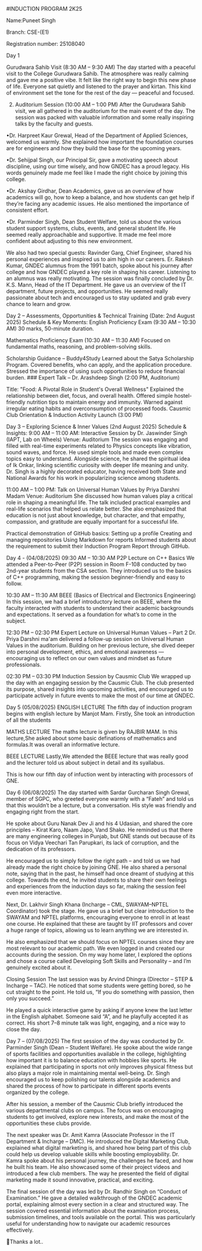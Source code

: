#INDUCTION PROGRAM 2K25

Name:Puneet Singh

Branch: CSE-(E1)

Registration number: 25108040

Day 1

Gurudwara Sahib Visit (8:30 AM – 9:30 AM) The day started with a peaceful visit to the College Gurudwara Sahib. The atmosphere was really calming and gave me a positive vibe. It felt like the right way to begin this new phase of life. Everyone sat quietly and listened to the prayer and kirtan. This kind of environment set the tone for the rest of the day — peaceful and focused.

2. Auditorium Session (10:00 AM – 1:00 PM)
After the Gurudwara Sahib visit, we all gathered in the auditorium for the main event of the day. The session was packed with valuable information and some really inspiring talks by the faculty and guests.

•Dr. Harpreet Kaur Grewal, Head of the Department of Applied Sciences, welcomed us warmly. She explained how important the foundation courses are for engineers and how they build the base for the upcoming years.

•Dr. Sehijpal Singh, our Principal Sir, gave a motivating speech about discipline, using our time wisely, and how GNDEC has a proud legacy. His words genuinely made me feel like I made the right choice by joining this college.

•Dr. Akshay Girdhar, Dean Academics, gave us an overview of how academics will go, how to keep a balance, and how students can get help if they’re facing any academic issues. He also mentioned the importance of consistent effort.

•Dr. Parminder Singh, Dean Student Welfare, told us about the various student support systems, clubs, events, and general student life. He seemed really approachable and supportive. It made me feel more confident about adjusting to this new environment.

We also had two special guests: Ravinder Garg, Chief Engineer, shared his personal experiences and inspired us to aim high in our careers. Er. Rakesh Kumar, GNDEC alumnus from the 1991 batch, spoke about his journey after college and how GNDEC played a key role in shaping his career. Listening to an alumnus was really motivating. The session was finally concluded by Dr. K.S. Mann, Head of the IT Department. He gave us an overview of the IT department, future projects, and opportunities. He seemed really passionate about tech and encouraged us to stay updated and grab every chance to learn and grow.


Day 2 – 
Assessments, Opportunities & Technical Training (Date: 2nd August 2025)
Schedule & Key Moments:
English Proficiency Exam (9:30 AM – 10:30 AM)
30 marks, 50-minute duration.

Mathematics Proficiency Exam (10:30 AM – 11:30 AM)
Focused on fundamental maths, reasoning, and problem-solving skills.

Scholarship Guidance – Buddy4Study
Learned about the Satya Scholarship Program. Covered benefits, who can apply, and the application procedure. Stressed the importance of using such opportunities to reduce financial burden. ### Expert Talk – Dr. Arashdeep Singh (2:00 PM, Auditorium)

Title: "Food: A Pivotal Role in Student's Overall Wellness"
Explained the relationship between diet, focus, and overall health. Offered simple hostel-friendly nutrition tips to maintain energy and immunity. Warned against irregular eating habits and overconsumption of processed foods. Causmic Club Orientation & Induction Activity Launch (3:00 PM)

Day 3 – 
Exploring Science & Inner Values (2nd August 2025)
Schedule & Insights:
9:00 AM – 11:00 AM: Interactive Session by Dr. Jaswinder Singh (IAPT, Lab on Wheels)
Venue: Auditorium
The session was engaging and filled with real-time experiments related to Physics concepts like vibration, sound waves, and force. He used simple tools and made even complex topics easy to understand. Alongside science, he shared the spiritual idea of Ik Onkar, linking scientific curiosity with deeper life meaning and unity. Dr. Singh is a highly decorated educator, having received both State and National Awards for his work in popularizing science among students.

11:00 AM – 1:00 PM: Talk on Universal Human Values by Priya Darshni Madam
Venue: Auditorium
She discussed how human values play a critical role in shaping a meaningful life. The talk included practical examples and real-life scenarios that helped us relate better. She also emphasized that education is not just about knowledge, but character, and that empathy, compassion, and gratitude are equally important for a successful life.

Practical demonstration of GitHub basics:
Setting up a profile Creating and managing repositories Using Markdown for reports Informed students about the requirement to submit their Induction Program Report through GitHub.

Day 4 - (04/08/2025)
09:30 AM – 10:30 AM
P2P Lecture on C++ Basics We attended a Peer-to-Peer (P2P) session in Room F-108 conducted by two 2nd-year students from the CSA section. They introduced us to the basics of C++ programming, making the session beginner-friendly and easy to follow.

10:30 AM – 11:30 AM
BEEE (Basics of Electrical and Electronics Engineering) In this session, we had a brief introductory lecture on BEEE, where the faculty interacted with students to understand their academic backgrounds and expectations. It served as a foundation for what’s to come in the subject.

12:30 PM – 02:30 PM
Expert Lecture on Universal Human Values – Part 2 Dr. Priya Darshni ma'am delivered a follow-up session on Universal Human Values in the auditorium. Building on her previous lecture, she dived deeper into personal development, ethics, and emotional awareness — encouraging us to reflect on our own values and mindset as future professionals.

02:30 PM – 03:30 PM
Induction Session by Causmic Club We wrapped up the day with an engaging session by the Causmic Club. The club presented its purpose, shared insights into upcoming activities, and encouraged us to participate actively in future events to make the most of our time at GNDEC.

Day 5 (05/08/2025)
ENGLISH LECTURE
The fifth day of induction program begins with english lecture by Manjot Mam. Firstly, She took an introduction of all the students

MATHS LECTURE
The maths lecture is given by RAJBIR MAM. In this lecture,She asked about some basic definations of mathematics and formulas.It was overall an informative lecture.

BEEE LECTURE
Lastly,We attended the BEEE lecture that was really good and the lecturer told us about subject in detail and its syallabus.

This is how our fifth day of infuction went by interacting with processors of GNE.

Day 6 (06/08/2025)
The day started with Sardar Gurcharan Singh Grewal, member of SGPC, who greeted everyone warmly with a “Fateh” and told us that this wouldn’t be a lecture, but a conversation. His style was friendly and engaging right from the start.

He spoke about Guru Nanak Dev Ji and his 4 Udasian, and shared the core principles – Kirat Karo, Naam Japo, Vand Shako. He reminded us that there are many engineering colleges in Punjab, but GNE stands out because of its focus on Vidya Veechari Tan Parupkari, its lack of corruption, and the dedication of its professors.

He encouraged us to simply follow the right path – and told us we had already made the right choice by joining GNE. He also shared a personal note, saying that in the past, he himself had once dreamt of studying at this college. Towards the end, he invited students to share their own feelings and experiences from the induction days so far, making the session feel even more interactive.

Next, Dr. Lakhvir Singh Khana (Incharge – CML, SWAYAM–NPTEL Coordinator) took the stage. He gave us a brief but clear introduction to the SWAYAM and NPTEL platforms, encouraging everyone to enroll in at least one course. He explained that these are taught by IIT professors and cover a huge range of topics, allowing us to learn anything we are interested in.

He also emphasized that we should focus on NPTEL courses since they are most relevant to our academic path. We even logged in and created our accounts during the session. On my way home later, I explored the options and chose a course called Developing Soft Skills and Personality – and I’m genuinely excited about it.

Closing Session
The last session was by Arvind Dhingra (Director – STEP & Incharge – TAC). He noticed that some students were getting bored, so he cut straight to the point. He told us, “If you do something with passion, then only you succeed.”

He played a quick interactive game by asking if anyone knew the last letter in the English alphabet. Someone said “A”, and he playfully accepted it as correct. His short 7–8 minute talk was light, engaging, and a nice way to close the day.

Day 7 – (07/08/2025)
The first session of the day was conducted by Dr. Parminder Singh (Dean – Student Welfare). He spoke about the wide range of sports facilities and opportunities available in the college, highlighting how important it is to balance education with hobbies like sports. He explained that participating in sports not only improves physical fitness but also plays a major role in maintaining mental well-being. Dr. Singh encouraged us to keep polishing our talents alongside academics and shared the process of how to participate in different sports events organized by the college.

After his session, a member of the Causmic Club briefly introduced the various departmental clubs on campus. The focus was on encouraging students to get involved, explore new interests, and make the most of the opportunities these clubs provide.

The next speaker was Dr. Amit Kamra (Associate Professor in the IT Department & Incharge – DMC). He introduced the Digital Marketing Club, explained what digital marketing is, and shared how being part of this club could help us develop valuable skills while boosting employability. Dr. Kamra spoke about his personal journey, the challenges he faced, and how he built his team. He also showcased some of their project videos and introduced a few club members. The way he presented the field of digital marketing made it sound innovative, practical, and exciting.

The final session of the day was led by Dr. Randhir Singh on “Conduct of Examination.” He gave a detailed walkthrough of the GNDEC academic portal, explaining almost every section in a clear and structured way. The session covered essential information about the examination process, submission timelines, and tools available on the portal. This was particularly useful for understanding how to navigate our academic resources effectively.

🙏Thanks a lot..

